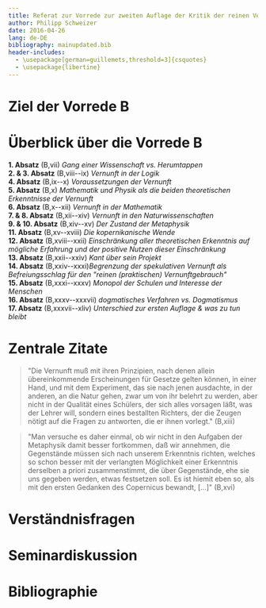 ```yaml
---
title: Referat zur Vorrede zur zweiten Auflage der Kritik der reinen Vernunft
author: Philipp Schweizer
date: 2016-04-26
lang: de-DE
bibliography: mainupdated.bib
header-includes:
  - \usepackage[german=guillemets,threshold=3]{csquotes}
  - \usepackage{libertine}
---
```


# Ziel der Vorrede B

# Überblick über die Vorrede B
**1\. Absatz** (B\,vii) *Gang einer Wissenschaft vs. Herumtappen*   
**2\. & 3. Absatz** (B\,viii--ix) *Vernunft in der Logik*   
**4\. Absatz** (B\,ix--x) *Voraussetzungen der Vernunft*      
**5\. Absatz** (B\,x) *Mathematik und Physik als die beiden theoretischen Erkenntnisse der Vernunft*    
**6\. Absatz** (B\,x--xii) *Vernunft in der Mathematik*    
**7\. & 8. Absatz** (B\,xii--xiv) *Vernunft in den Naturwissenschaften*    
**9\. & 10. Absatz** (B\,xiv--xv) *Der Zustand der Metaphysik*    
**11\. Absatz** (B\,xv--xviii) *Die kopernikanische Wende*    
**12\. Absatz** (B\,xviii--xxii) *Einschränkung aller theoretischen Erkenntnis auf mögliche Erfahrung und der positive Nutzen dieser Einschränkung*    
**13\. Absatz** (B\,xxii--xxiv) *Kant über sein Projekt*    
**14\. Absatz** (B\,xxiv--xxxi)*Begrenzung der spekulativen Vernunft als Befreiungsschlag für den "reinen (praktischen) Vernunftgebrauch"*    
**15\. Absatz** (B\,xxxi--xxxv) *Monopol der Schulen und Interesse der Menschen*    
**16\. Absatz** (B\,xxxv--xxxvii) *dogmatisches Verfahren vs. Dogmatismus*    
**17\. Absatz** (B\,xxxvii--xliv) *Unterschied zur ersten Auflage & was zu tun bleibt*

# Zentrale Zitate

> "Die Vernunft muß mit ihren Prinzipien, nach denen allein übereinkommende Erscheinungen für Gesetze gelten können, in einer Hand, und mit dem Experiment, das sie nach jenen ausdachte, in der anderen, an die Natur gehen, zwar um von ihr belehrt zu werden, aber nicht in der Qualität eines Schülers, der sich alles vorsagen läßt, was der Lehrer will, sondern eines bestallten Richters, der die Zeugen nötigt auf die Fragen zu antworten, die er ihnen vorlegt." (B\,xiii)


> "Man versuche es daher einmal, ob wir nicht in den Aufgaben der Metaphysik damit besser fortkommen, daß wir annehmen, die Gegenstände müssen sich nach unserem Erkenntnis richten, welches so schon besser mit der verlangten Möglichkeit einer Erkenntnis derselben a priori zusammenstimmt, die über Gegenstände, ehe sie uns gegeben werden, etwas festsetzen soll. Es ist hiemit eben so, als mit den ersten Gedanken des Copernicus bewandt, [...]" (B\,xvi) 

# Verständnisfragen

# Seminardiskussion


# Bibliographie




